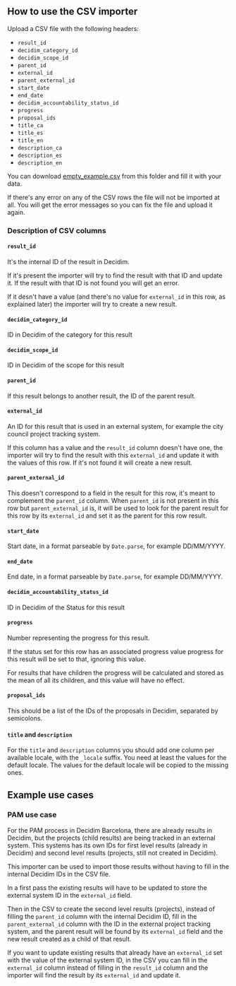 ## How to use the CSV importer

Upload a CSV file with the following headers:

- `result_id`
- `decidim_category_id`
- `decidim_scope_id`
- `parent_id`
- `external_id`
- `parent_external_id`
- `start_date`
- `end_date`
- `decidim_accountability_status_id`
- `progress`
- `proposal_ids`
- `title_ca`
- `title_es`
- `title_en`
- `description_ca`
- `description_es`
- `description_en`

You can download [empty_example.csv](empty_example.csv) from this folder and fill it with your data. 

If there's any error on any of the CSV rows the file will not be imported at all. You will get the error messages so you can fix the file and upload it again.  

### Description of CSV columns

#### `result_id` 
It's the internal ID of the result in Decidim.

If it's present the importer will try to find the result with that ID and update it. If the result with that ID is not found you will get an error.

If it desn't have a value (and there's no value for `external_id` in this row, as explained later) the importer will try to create a new result.


#### `decidim_category_id`
ID in Decidim of the category for this result


#### `decidim_scope_id`
ID in Decidim of the scope for this result


#### `parent_id`
If this result belongs to another result, the ID of the parent result.


#### `external_id`
An ID for this result that is used in an external system, for example the city council project tracking system.

If this column has a value and the `result_id` column doesn't have one, the importer will try to find the result with this `external_id` and update it with the values of this row. If it's not found it will create a new result.


#### `parent_external_id`
This doesn't correspond to a field in the result for this row, it's meant to complement the `parent_id` column. When `parent_id` is not present in this row but `parent_external_id` is, it will be used to look for the parent result for this row by its `external_id` and set it as the parent for this row result.


#### `start_date`
Start date, in a format parseable by `Date.parse`, for example DD/MM/YYYY.


#### `end_date`
End date, in a format parseable by `Date.parse`, for example DD/MM/YYYY.


#### `decidim_accountability_status_id`
ID in Decidim of the Status for this result


#### `progress`
Number representing the progress for this result. 

If the status set for this row has an associated progress value progress for this result will be set to that, ignoring this value.

For results that have children the progress will be calculated and stored as the mean of all its children, and this value will have no effect.


#### `proposal_ids`
This should be a list of the IDs of the proposals in Decidim, separated by semicolons.


#### `title` and `description`
For the  `title` and `description` columns you should add one column per available locale, with the `_locale` suffix. You need at least the values for the default locale. The values for the default locale will be copied to the missing ones.


## Example use cases

### PAM use case

For the PAM process in Decidim Barcelona, there are already results in Decidim, but the projects (child results) are being tracked in an external system. This systems has its own IDs for first level results (already in Decidim) and second level results (projects, still not created in Decidim). 

This importer can be used to import those results without having to fill in the internal Decidim IDs in the CSV file. 

In a first pass the existing results will have to be updated to store the external system ID in the `external_id` field. 

Then in the CSV to create the second level results (projects), instead of filling the `parent_id` column with the internal Decidim ID, fill in the `parent_external_id` column with the ID in the external project tracking system, and the parent result will be found by its `external_id` field and the new result created as a child of that result.

If you want to update existing results that already have an `external_id` set with the value of the external system ID, in the CSV you can fill in the `external_id`  column instead of filling in the `result_id` column and the importer will find the result by its `external_id` and update it. 


